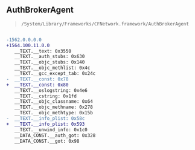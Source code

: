 ## AuthBrokerAgent

> `/System/Library/Frameworks/CFNetwork.framework/AuthBrokerAgent`

```diff

-1562.0.0.0.0
+1564.100.11.0.0
   __TEXT.__text: 0x3550
   __TEXT.__auth_stubs: 0x630
   __TEXT.__objc_stubs: 0x140
   __TEXT.__objc_methlist: 0x4c
   __TEXT.__gcc_except_tab: 0x24c
-  __TEXT.__const: 0x78
+  __TEXT.__const: 0x80
   __TEXT.__oslogstring: 0x4e6
   __TEXT.__cstring: 0x1fd
   __TEXT.__objc_classname: 0x64
   __TEXT.__objc_methname: 0x278
   __TEXT.__objc_methtype: 0x15b
-  __TEXT.__info_plist: 0x58c
+  __TEXT.__info_plist: 0x593
   __TEXT.__unwind_info: 0x1c0
   __DATA_CONST.__auth_got: 0x328
   __DATA_CONST.__got: 0x98

```
